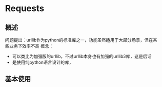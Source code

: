 # Requests

## 概述
问题提出：urllib作为python的标准库之一，功能虽然适用于大部分场景，但在某些业务下效率不高
概念：
- 可以类比为加强版的urllib，不过urllib本身也有加强的urllib3库，这是后话
- 是使用纯python语言设计的库，

## 基本使用
